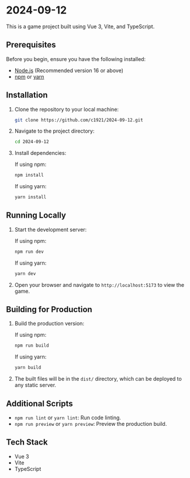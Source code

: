 # 2024-09-12

This is a game project built using Vue 3, Vite, and TypeScript.

## Prerequisites

Before you begin, ensure you have the following installed:

- [Node.js](https://nodejs.org/) (Recommended version 16 or above)
- [npm](https://www.npmjs.com/) or [yarn](https://yarnpkg.com/)

## Installation

1. Clone the repository to your local machine:

   ```bash
   git clone https://github.com/c1921/2024-09-12.git
   ```

2. Navigate to the project directory:

   ```bash
   cd 2024-09-12
   ```

3. Install dependencies:

   If using npm:

   ```bash
   npm install
   ```

   If using yarn:

   ```bash
   yarn install
   ```

## Running Locally

1. Start the development server:

   If using npm:

   ```bash
   npm run dev
   ```

   If using yarn:

   ```bash
   yarn dev
   ```

2. Open your browser and navigate to `http://localhost:5173` to view the game.

## Building for Production

1. Build the production version:

   If using npm:

   ```bash
   npm run build
   ```

   If using yarn:

   ```bash
   yarn build
   ```

2. The built files will be in the `dist/` directory, which can be deployed to any static server.

## Additional Scripts

- `npm run lint` or `yarn lint`: Run code linting.
- `npm run preview` or `yarn preview`: Preview the production build.

## Tech Stack

- Vue 3
- Vite
- TypeScript
